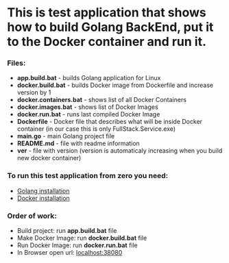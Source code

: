 # This is test application that shows how to build Golang BackEnd, put it to the Docker container and run it.

### Files:
  - **app.build.bat** - builds Golang application for Linux
  - **docker.build.bat** - builds Docker image from Dockerfile and increase version by 1
  - **docker.containers.bat** - shows list of all Docker Containers
  - **docker.images.bat** - shows list of Docker Images
  - **docker.run.bat** - runs last compiled Docker Image
  - **Dockerfile** - Docker file that describes what will be inside Docker container (in our case this is only FullStack.Service.exe)
  - **main.go** - main Golang project file 
  - **README.md** - file with readme information
  - **ver** - file with version (version is automaticaly increasing when you build new docker container)

### To run this test application from zero you need:
  - [Golang installation](https://golang.org/doc/install)
  - [Docker installation](https://docs.docker.com/docker-for-windows/install/)

### Order of work:
  - Build project: run **app.build.bat** file
  - Make Docker Image: run **docker.build.bat** file
  - Run Docker Image: run **docker.run.bat** file
  - In Browser open url: [localhost:38080](http://localhost:38080)
